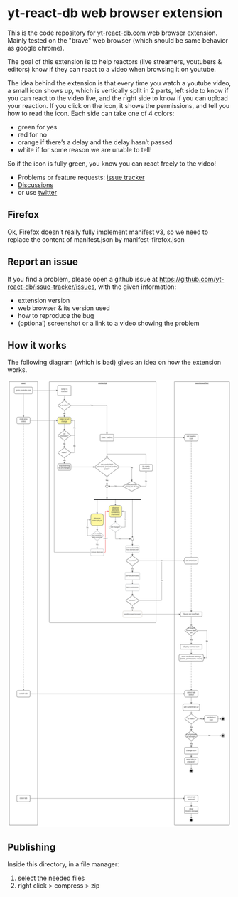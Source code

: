 # yt-react-db web browser extension

This is the code repository for [yt-react-db.com](https://yt-react-db.com) web browser extension.
Mainly tested on the "brave" web browser (which should be same behavior as google chrome).

The goal of this extension is to help reactors (live streamers, youtubers & editors)
know if they can react to a video when browsing it on youtube.

The idea behind the extension is that every time you watch a youtube video,
a small icon shows up, which is vertically split in 2 parts, left side to know
if you can react to the video live, and the right side to know if you can upload
your reaction.
If you click on the icon, it shows the permissions, and tell you how to read the
icon.
Each side can take one of 4 colors:

- green for yes
- red for no
- orange if there’s a delay and the delay hasn’t passed
- white if for some reason we are unable to tell!

So if the icon is fully green, you know you can react freely to the video!

- Problems or feature requests: [issue tracker](https://github.com/yt-react-db/issue-tracker/issues)
- [Discussions](https://github.com/yt-react-db/issue-tracker/discussions)
- or use [twitter](https://twitter.com/ComputerBread)

## Firefox

Ok, Firefox doesn't really fully implement manifest v3, so we need to replace the
content of manifest.json by manifest-firefox.json

## Report an issue

If you find a problem, please open a github issue at <https://github.com/yt-react-db/issue-tracker/issues>, with the given information:

- extension version
- web browser & its version used
- how to reproduce the bug
- (optional) screenshot or a link to a video showing the problem

## How it works

The following diagram (which is bad) gives an idea on how the extension works.

![diagram](./doc/diagram.svg)

## Publishing

Inside this directory, in a file manager:

1. select the needed files
2. right click > compress > zip
